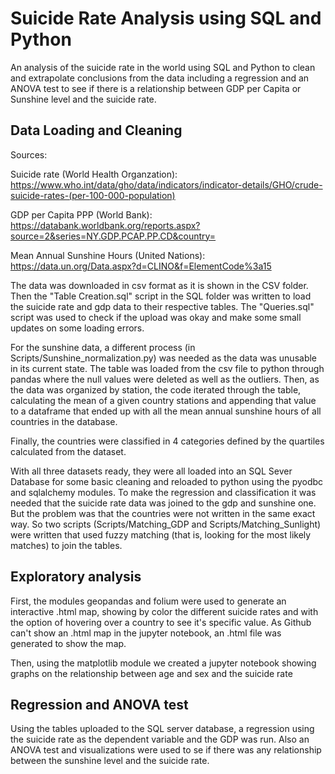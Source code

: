 # Suicide Rate Analysis using SQL and Python

An analysis of the suicide rate in the world using SQL and Python to clean and extrapolate conclusions from the data including a regression and an ANOVA test to see if there is a relationship between GDP per Capita or Sunshine level and the suicide rate.

## Data Loading and Cleaning

Sources:

Suicide rate (World Health Organzation): https://www.who.int/data/gho/data/indicators/indicator-details/GHO/crude-suicide-rates-(per-100-000-population)

GDP per Capita PPP (World Bank): https://databank.worldbank.org/reports.aspx?source=2&series=NY.GDP.PCAP.PP.CD&country=

Mean Annual Sunshine Hours (United Nations): https://data.un.org/Data.aspx?d=CLINO&f=ElementCode%3a15


The data was downloaded in csv format as it is shown in the CSV folder. Then the "Table Creation.sql" script in the SQL folder was written to load the suicide rate and gdp data to their respective tables. The "Queries.sql" script was used to check if the upload was okay and make some small updates on some loading errors. 

For the sunshine data, a different process (in Scripts/Sunshine_normalization.py) was needed as the data was unusable in its current state. The table was loaded from the csv file to python through pandas where the null values were deleted as well as the outliers. Then, as the data was organized by station, the code iterated through the table, calculating the mean of a given country stations and appending that value to a dataframe that ended up with all the mean annual sunshine hours of all countries in the database.

Finally, the countries were classified in 4 categories defined by the quartiles calculated from the dataset.

With all three datasets ready, they were all loaded into an SQL Sever Database for some basic cleaning and reloaded to python using the pyodbc and sqlalchemy modules. To make the regression and classification it was needed that the suicide rate data was joined to the gdp and sunshine one. But the problem was that the countries were not written in the same exact way. So two scripts (Scripts/Matching_GDP and Scripts/Matching_Sunlight) were written that used fuzzy matching (that is, looking for the most likely matches) to join the tables. 

## Exploratory analysis

First, the modules geopandas and folium were used to generate an interactive .html map, showing by color the different suicide rates and with the option of hovering over a country to see it's specific value. As Github can't show an .html map in the jupyter notebook, an .html file was generated to show the map.

Then, using the matplotlib module we created a jupyter notebook showing graphs on the relationship between age and sex and the suicide rate

## Regression and ANOVA test

Using the tables uploaded to the SQL server database, a regression using the suicide rate as the dependent variable and the GDP was run. Also an ANOVA test and visualizations were used to se if there was any relationship between the sunshine level and the suicide rate.

